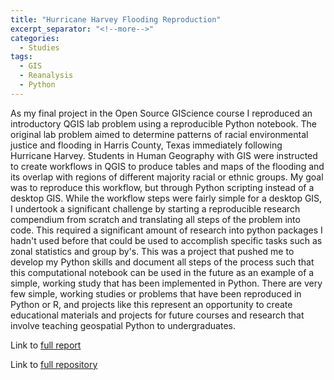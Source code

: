 ```yaml
---
title: "Hurricane Harvey Flooding Reproduction"
excerpt_separator: "<!--more-->"
categories:
  - Studies
tags:
  - GIS
  - Reanalysis
  - Python
---
```


As my final project in the Open Source GIScience course I reproduced an introductory QGIS lab problem using a reproducible Python notebook. The original lab problem aimed to determine patterns of racial environmental justice and flooding in Harris County, Texas immediately following Hurricane Harvey. Students in Human Geography with GIS were instructed to create workflows in QGIS to produce tables and maps of the flooding and its overlap with regions of different majority racial or ethnic groups. My goal was to reproduce this workflow, but through Python scripting instead of a desktop GIS. While the workflow steps were fairly simple for a desktop GIS, I undertook a significant challenge by starting a reproducible research compendium from scratch and translating all steps of the problem into code. This required a significant amount of research into python packages I hadn't used before that could be used to accomplish specific tasks such as zonal statistics and group by's. This was a project that pushed me to develop my Python skills and document all steps of the process such that this computational notebook can be used in the future as an example of a simple, working study that has been implemented in Python. There are very few simple, working studies or problems that have been reproduced in Python or R, and projects like this represent an opportunity to create educational materials and projects for future courses and research that involve teaching geospatial Python to undergraduates.



Link to [full report](https://colman-bashore.github.io/Harvey-Flooding-Replication/)

Link to [full repository](https://github.com/Colman-Bashore/Harvey-Flooding-Replication)
